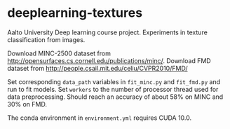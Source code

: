 # deeplearning-textures
Aalto University Deep learning course project. Experiments in texture classification from images.

Download MINC-2500 dataset from http://opensurfaces.cs.cornell.edu/publications/minc/.
Download FMD dataset from http://people.csail.mit.edu/celiu/CVPR2010/FMD/

Set corresponding `data_path` variables in `fit_minc.py` and `fit_fmd.py` and run to fit models. Set `workers` to the number of processor thread used for data preprocessing. 
Should reach an accuracy of about 58% on MINC and 30% on FMD.

The conda environment in `environment.yml` requires CUDA 10.0.
